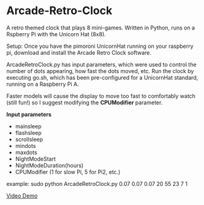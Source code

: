 
# Arcade-Retro-Clock
A retro themed clock that plays 8 mini-games.  Written in Python, runs on a Rspberry Pi with the Unicorn Hat (8x8).

Setup:
Once you have the pimoroni UnicornHat running on your raspberry pi, download and install the Arcade Retro Clock software.

ArcadeRetroClock.py has input parameters, which were used to control the number of dots appearing, how fast the dots moved, etc.  Run the clock by executing go.sh, which has been pre-configured for a UnicornHat standard, running on a Raspberry Pi A. 

Faster models will cause the display to move too fast to comfortably watch (still fun!) so I suggest modifying the **CPUModifier** parameter.

**Input parameters**
* mainsleep
* flashsleep
* scrollsleep
* mindots 
* maxdots 
* NightModeStart
* NightModeDuration(hours)
* CPUModifier (1 for slow Pi, 5 for Pi2, etc.)

example:  sudo python ArcadeRetroClock.py 0.07 0.07 0.07 20 55 23 7 1

[Video Demo](https://www.youtube.com/watch?v=3vcSrx8EY1E)
